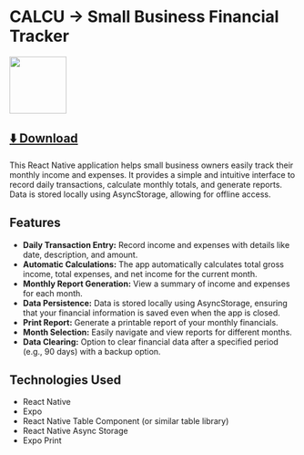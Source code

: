 # CALCU -> Small Business Financial Tracker
<img src="https://github.com/user-attachments/assets/01ce197e-a9c1-40dd-8d60-ec1868847e26" height="100" width="100" ><br>
## [⬇️ Download](https://github.com/roshan669/CALCU/releases/download/calcu/app-release.apk)


This React Native application helps small business owners easily track their monthly income and expenses. It provides a simple and intuitive interface to record daily transactions, calculate monthly totals, and generate reports. Data is stored locally using AsyncStorage, allowing for offline access.

## Features

- **Daily Transaction Entry:** Record income and expenses with details like date, description, and amount.
- **Automatic Calculations:** The app automatically calculates total gross income, total expenses, and net income for the current month.
- **Monthly Report Generation:** View a summary of income and expenses for each month.
- **Data Persistence:** Data is stored locally using AsyncStorage, ensuring that your financial information is saved even when the app is closed.
- **Print Report:** Generate a printable report of your monthly financials.
- **Month Selection:** Easily navigate and view reports for different months.
- **Data Clearing:** Option to clear financial data after a specified period (e.g., 90 days) with a backup option.

## Technologies Used

- React Native
- Expo
- React Native Table Component (or similar table library)
- React Native Async Storage
- Expo Print
